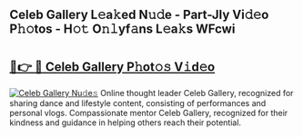 ## Celeb Gallery L𝚎a𝚔ed N𝚞𝚍e - Part-JIy Vi𝚍𝚎o P𝚑𝚘tos - H𝚘𝚝 O𝚗𝚕yf𝚊ns L𝚎a𝚔s WFcwi

# <h2><a href="http://kf9dc41.oniu.top/?m=Celeb+Gallery">🔗👉 🔴 Celeb Gallery P𝚑ot𝚘𝚜 V𝚒d𝚎o</a></h2>

[![Celeb Gallery Nu𝚍e𝚜](https://i.imgur.com/0qMVB7G.gif)](http://kf9dc41.oniu.top/?m=Celeb+Gallery)
Online thought leader Celeb Gallery, recognized for sharing dance and lifestyle content, consisting of performances and personal vlogs. Compassionate mentor Celeb Gallery, recognized for their kindness and guidance in helping others reach their potential.  

